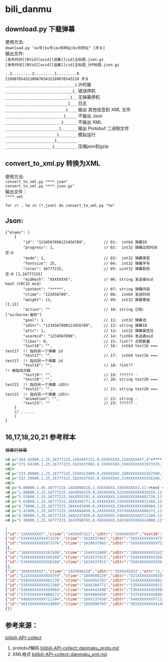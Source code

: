 # bili_danmu

## download.py 下载弹幕
使用方法:  
`download.py "av号|bv号|av号网址|bv号网址" [开关]`  
输出文件:  
`[发布时间][BVid][avid][选集][cid]主标题.json.gz`  
`[发布时间][BVid][avid][选集][cid]主标题_分P标题.json.gz`

`..3.........2.........1.........0`  
`210987654321098765432109876543210 开关`  
`_______________________________1` 计时器  
`______________________________1_` 错误停机  
`_____________________________1__` 无弹幕停机  
`____________________________1___` 日志  
`___________________________1____` 输出 其他信息到 XML 文件  
`__________________________1_____` 不输出 Json  
`_________________________1______` 不输出 XML  
`________________________1_______` 输出 Protobuf 二进制文件  
`_______________________1________` 模拟运行  
`______________________1_________` .  
`_____________________1__________` 压缩json到gzip

## convert_to_xml.py 转换为XML
使用方法:  
`convert_to_xml.py ****.json"`  
`convert_to_xml.py ****.json.gz"`  
输出文件：  
`****.xml`  

`for /r . %a in (*.json) do convert_to_xml.py "%a"`  

## Json:
```JS
{"elems": [
    {
        "id": "1234567890123456789",        // 01:  int64 弹幕ID
        "progress": 1,                      // 02:  int32 弹幕出现时间  空:0 
        "mode": 1,                          // 03:  int32 弹幕类型
        "fontsize": 25,                     // 04:  int32 弹幕字号
        "color": 16777215,                  // 05: uint32 弹幕颜色      空:0 [1,16777215]
        "midHash": "XXXXXXXX",              // 06: string 发送者mid hash (CRC32 mid)
        "content": "*****",                 // 07: string 弹幕内容
        "ctime": "123456789",               // 08:  int64 发送时间
        "weight": 11,                       // 09:  int32 屏蔽等级 [1,11]
        "action": ""                        // 10: string 已知:["airborne:毫秒"]
        "pool": 1                           // 11:  int32 弹幕池
        "idStr": "1234567890123456789",     // 12: string 弹幕ID
        "attr": 1,                          // 13:  int32 弹幕属性位
        "usermid": "1234567890",            // 14: ?int64 发送者mid
        "likes": 0,                         // 15: ?int?? 点赞数量
        "test16": "",                       // 16:  int64 test16 === test17  !! 指向另一个弹幕 id
        "test17": "",                       // 17:  int64 test16 === test17  !! 指向另一个弹幕 id
        "test18": "",                       // 18: ?int??                    !! 被指向次数
        "test19": "",                       // 19: ?????? -
        "test20": "",                       // 20: string test20 === test21  !! 指向另一个弹幕 idStr
        "test21": "",                       // 21: string test20 === test21  !! 指向另一个弹幕 idStr
        "animation": "",                    // 22: string -
        "test23": ""                        // 23: ?????? -
    }
    // ......
    ]
}
```

## 16,17,18,20,21 参考样本 
~~弹幕的弹幕~~
```XML
<d p="264.42900,1,25,16777215,145XX47321,0,XXXXXXXX,1XXXXXXXX7,9">****!</d>
<d p="271.04100,1,25,16777215,162XX37965,0,XXXXXXXX,5XXXXXXXX91973376,11">****!</d>
<d/>
<d p="223.90800,1,25,16777215,154XX13409,0,XXXXXXXX,108XXXXXXXX162500,11">bgm***</d>
<d p="232.39600,1,25,16777215,162XX37915,0,XXXXXXXX,534XXXXXXXX356160,11">谢谢***</d>
<d/>
<d p="0.00000,1,45,16777215,14XX098318,1,XXXXXXXX,3XXXXXXXX3,11">text </d><!-- 高赞 -->
<d p="1.80800,1,25,16777215,16XX694229,0,XXXXXXXX,521XXXXXXXX935559,11">什么啊= =</d>
<d p="5.53800,1,25,16777215,16XX955781,0,XXXXXXXX,534XXXXXXXX481728,11">怎么整成这么大的弹幕？</d>
<d p="4.63800,1,25,16777215,16XX204771,0,XXXXXXXX,535XXXXXXXX911360,11">？？？</d>
<d p="4.79800,1,25,16777215,16XX443490,0,XXXXXXXX,536XXXXXXXX569984,11">？</d>
<d p="3.41800,1,25,16777215,16XX684458,0,XXXXXXXX,537XXXXXXXX886272,11">这是高级弹幕</d>
<d p="4.98400,1,25,16777215,16XX237458,0,XXXXXXXX,540XXXXXXXX711104,11">？怎么这么大？</d>
<d p="5.39800,1,25,16777215,16XX998765,0,XXXXXXXX,581XXXXXXXX414080,11">好大</d>
```
```JSON
[
{"id":"1XXXXXXXX7","ctime":"145XX47321","idStr":"1XXXXXXXX7","test18":"1"},
{"id":"5XXXXXXXX91973376","ctime":"162XX37965","idStr":"5XXXXXXXX91973376","test16":"1XXXXXXXX7","test17":"1XXXXXXXX7"},
{"id":"5XXXXXXXX91973376","ctime":"1629037965","idStr":"5XXXXXXXX91973376","test16":"1XXXXXXXX7","test17":"1XXXXXXXX7","test20":"1XXXXXXXX7","test21":"1XXXXXXXX7"},
{},
{"id":"108XXXXXXXX162500","ctime":"154XX13409","idStr":"108XXXXXXXX162500","likes":1,"test18":"1"},
{"id":"534XXXXXXXX356160","ctime":"162XX37915","idStr":"534XXXXXXXX356160","test16":"108XXXXXXXX162500","test17":"108XXXXXXXX162500"},
{"id":"534XXXXXXXX356160","ctime":"162XX37915","idStr":"534XXXXXXXX356160","test16":"108XXXXXXXX162500","test17":"108XXXXXXXX162500","test20":"108XXXXXXXX162500","test21":"108XXXXXXXX162500"},
{},
{"id":"3XXXXXXXX3","ctime":"14XX098318","idStr":"3XXXXXXXX3","attr":4,"likes":2359,"test18":"7"},
{"id":"521XXXXXXXX935559","ctime":"16XX694229","idStr":"521XXXXXXXX935559","likes":2,"test16":"3XXXXXXXX3","test17":"3XXXXXXXX3"},
{"id":"534XXXXXXXX481728","ctime":"16XX955781","idStr":"534XXXXXXXX481728","likes":2,"test16":"3XXXXXXXX3","test17":"3XXXXXXXX3"},
{"id":"535XXXXXXXX911360","ctime":"16XX204771","idStr":"535XXXXXXXX911360","likes":1,"test16":"3XXXXXXXX3","test17":"3XXXXXXXX3"},
{"id":"536XXXXXXXX569984","ctime":"16XX443490","idStr":"536XXXXXXXX569984","likes":1,"test16":"3XXXXXXXX3","test17":"3XXXXXXXX3"},
{"id":"537XXXXXXXX886272","ctime":"16XX684458","idStr":"537XXXXXXXX886272","test16":"3XXXXXXXX3","test17":"3XXXXXXXX3"},
{"id":"540XXXXXXXX711104","ctime":"16XX237458","idStr":"540XXXXXXXX711104","test16":"3XXXXXXXX3","test17":"3XXXXXXXX3"},
{"id":"581XXXXXXXX414080","ctime":"16XX998765","idStr":"581XXXXXXXX414080","test16":"3XXXXXXXX3","test17":"3XXXXXXXX3"},
{}]
```
## 参考来源：  

[bilibili-API-collect]( https://github.com/SocialSisterYi/bilibili-API-collect )
1.	protobuf解码 [bilibili-API-collect::danmaku_proto.md]( https://github.com/SocialSisterYi/bilibili-API-collect/blob/master/danmaku/danmaku_proto.md )
2.	XML格式 [bilibili-API-collect::danmaku_xml.md]( https://github.com/SocialSisterYi/bilibili-API-collect/blob/master/danmaku/danmaku_xml.md )